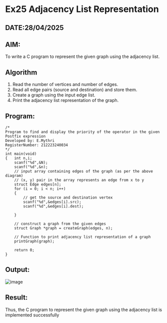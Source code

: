 # Ex25 Adjacency List Representation
## DATE:28/04/2025
## AIM:
To write a C program to represent the given graph using the adjacency list.

## Algorithm
1. Read the number of vertices and number of edges. 
2. Read all edge pairs (source and destination) and store them. 
3. Create a graph using the input edge list. 
4. Print the adjacency list representation of the graph.  

## Program:
```
/*
Program to find and display the priority of the operator in the given Postfix expression
Developed by: E.Mythri
RegisterNumber: 212223240034 
*/
int main(void) 
{   int n,i; 
    scanf("%d",&N); 
    scanf("%d",&n); 
    // input array containing edges of the graph (as per the above diagram) 
    // (x, y) pair in the array represents an edge from x to y 
    struct Edge edges[n]; 
    for (i = 0; i < n; i++) 
    { 
        // get the source and destination vertex 
        scanf("%d",&edges[i].src); 
        scanf("%d",&edges[i].dest); 
       
    } 
    
    // construct a graph from the given edges 
    struct Graph *graph = createGraph(edges, n); 
  
    // Function to print adjacency list representation of a graph 
    printGraph(graph); 
  
    return 0; 
}
```

## Output:

![image](https://github.com/user-attachments/assets/7db09614-a712-4ace-b395-8ef8a89c20b8)


## Result:
Thus, the C program to represent the given graph using the adjacency list is implemented successfully
